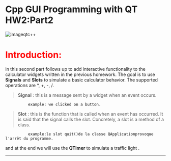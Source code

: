 

# Cpp GUI Programming with QT HW2:Part2

![imageqtc++](https://user-images.githubusercontent.com/93833171/142740904-ae7f6458-f497-47b1-b81f-f530250d112c.png)

# <span style="color:red">Introduction:</span>
  in this second part follows up to add interactive functionality to the calculator widgets written in the previous homework. The goal is to use **Signals** and **Slots** to simulate a basic calculator behavior. The supported operations are *, +, -, /.

> **Signal** : this is a message sent by a widget when an event occurs.
            
              example: we clicked on a button.
> **Slot** : this is the function that is called when an event has occurred. It is said that the signal calls the slot. Concretely, a slot is a method of a class.
            
              example:le slot quit()de la classe QApplicationprovoque l'arrêt du programme.

and at the end we will use the **QTimer** to simulate a traffic light .     
      

 * * *
